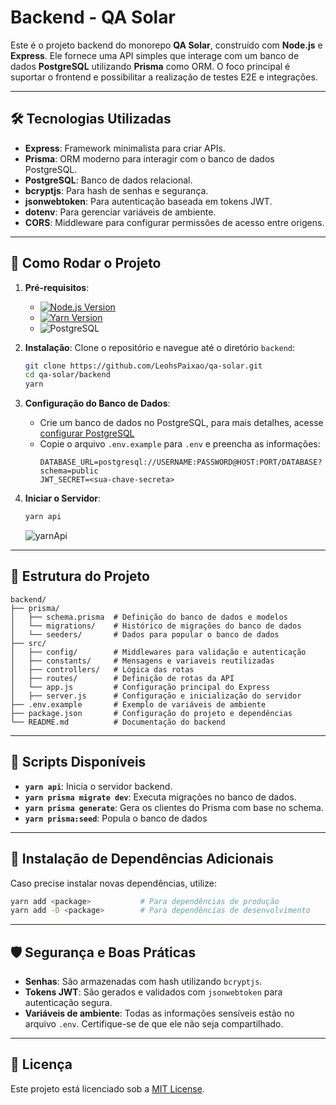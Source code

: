# Backend - QA Solar

Este é o projeto backend do monorepo **QA Solar**, construído com **Node.js** e **Express**. Ele fornece uma API simples que interage com um banco de dados **PostgreSQL** utilizando **Prisma** como ORM. O foco principal é suportar o frontend e possibilitar a realização de testes E2E e integrações.

---

## 🛠 Tecnologias Utilizadas

- **Express**: Framework minimalista para criar APIs.  
- **Prisma**: ORM moderno para interagir com o banco de dados PostgreSQL.  
- **PostgreSQL**: Banco de dados relacional.  
- **bcryptjs**: Para hash de senhas e segurança.  
- **jsonwebtoken**: Para autenticação baseada em tokens JWT.  
- **dotenv**: Para gerenciar variáveis de ambiente.  
- **CORS**: Middleware para configurar permissões de acesso entre origens.

---

## 🚀 Como Rodar o Projeto

1. **Pré-requisitos**:
   - [![Node.js Version](https://img.shields.io/badge/Node.js-%3E=22.1.0-brightgreen.svg)](https://nodejs.org/)
   - [![Yarn Version](https://img.shields.io/badge/Yarn-1.22.22-blue.svg)](https://classic.yarnpkg.com/en/docs/install/)
   - ![PostgreSQL](https://img.shields.io/badge/PostgreSQL-Database-blue?logo=postgresql&logoColor=white)

2. **Instalação**:
   Clone o repositório e navegue até o diretório `backend`:
   ```bash
   git clone https://github.com/LeohsPaixao/qa-solar.git
   cd qa-solar/backend
   yarn
   ```

3. **Configuração do Banco de Dados**:
   - Crie um banco de dados no PostgreSQL, para mais detalhes, acesse [configurar PostgreSQL](postgreSQL.md)
   - Copie o arquivo `.env.example` para `.env` e preencha as informações:
     ```plaintext
     DATABASE_URL=postgresql://USERNAME:PASSWORD@HOST:PORT/DATABASE?schema=public
     JWT_SECRET=<sua-chave-secreta>
     ```

4. **Iniciar o Servidor**:
   ```bash
   yarn api
   ```
   ![yarnApi](https://github.com/user-attachments/assets/787c4be5-0f54-4765-88be-90ccfbb6c70f)

---

## 📂 Estrutura do Projeto

```plaintext
backend/
├── prisma/
│   ├── schema.prisma  # Definição do banco de dados e modelos
│   └── migrations/    # Histórico de migrações do banco de dados
│   └── seeders/       # Dados para popular o banco de dados
├── src/
│   ├── config/        # Middlewares para validação e autenticação
│   ├── constants/     # Mensagens e variaveis reutilizadas
│   ├── controllers/   # Lógica das rotas
│   ├── routes/        # Definição de rotas da API
│   └── app.js         # Configuração principal do Express
│   ├── server.js      # Configuração e inicialização do servidor
├── .env.example       # Exemplo de variáveis de ambiente
├── package.json       # Configuração do projeto e dependências
└── README.md          # Documentação do backend
```

---

## 🔧 Scripts Disponíveis

- **`yarn api`**: Inicia o servidor backend.  
- **`yarn prisma migrate dev`**: Executa migrações no banco de dados.  
- **`yarn prisma generate`**: Gera os clientes do Prisma com base no schema.
- **`yarn prisma:seed`**: Popula o banco de dados

---

## 🌱 Instalação de Dependências Adicionais

Caso precise instalar novas dependências, utilize:
```bash
yarn add <package>           # Para dependências de produção
yarn add -D <package>        # Para dependências de desenvolvimento
```

---

## 🛡 Segurança e Boas Práticas

- **Senhas**: São armazenadas com hash utilizando `bcryptjs`.  
- **Tokens JWT**: São gerados e validados com `jsonwebtoken` para autenticação segura.  
- **Variáveis de ambiente**: Todas as informações sensíveis estão no arquivo `.env`. Certifique-se de que ele não seja compartilhado.

---

## 📜 Licença

Este projeto está licenciado sob a [MIT License](../LICENSE).
